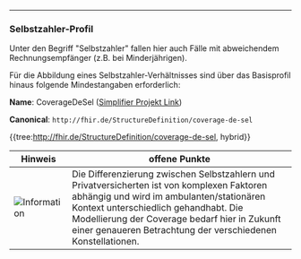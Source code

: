 ----
### Selbstzahler-Profil

Unter den Begriff "Selbstzahler" fallen hier auch Fälle mit abweichendem Rechnungsempfänger (z.B. bei Minderjährigen). 

Für die Abbildung eines Selbstzahler-Verhältnisses sind über das Basisprofil hinaus folgende Mindestangaben erforderlich:

**Name**: CoverageDeSel ([Simplifier Projekt Link](https://simplifier.net/resolve?canonical=http://fhir.de/StructureDefinition/coverage-de-sel&scope=de.basisprofil.r4@1.5.4))

**Canonical**: `http://fhir.de/StructureDefinition/coverage-de-sel`

{{tree:http://fhir.de/StructureDefinition/coverage-de-sel, hybrid}}

| Hinweis | offene Punkte |
|---------|---------------------|
|![Information](https://wiki.hl7.de/images/thumb/Under_construction_icon-blue.svg/100px-Under_construction_icon-blue.svg.png)|  Die Differenzierung zwischen Selbstzahlern und Privatversicherten ist von komplexen Faktoren abhängig und wird im ambulanten/stationären Kontext unterschiedlich gehandhabt. Die Modellierung der Coverage bedarf hier in Zukunft einer genaueren Betrachtung der verschiedenen Konstellationen. |


